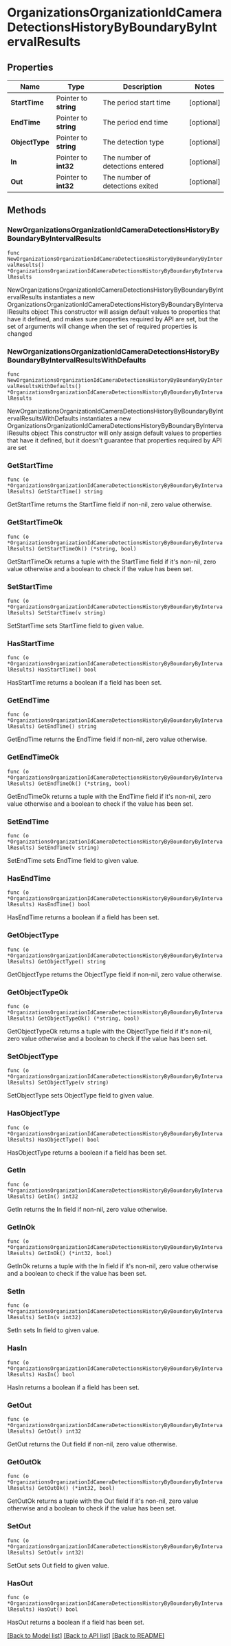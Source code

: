 # OrganizationsOrganizationIdCameraDetectionsHistoryByBoundaryByIntervalResults

## Properties

Name | Type | Description | Notes
------------ | ------------- | ------------- | -------------
**StartTime** | Pointer to **string** | The period start time | [optional] 
**EndTime** | Pointer to **string** | The period end time | [optional] 
**ObjectType** | Pointer to **string** | The detection type | [optional] 
**In** | Pointer to **int32** | The number of detections entered | [optional] 
**Out** | Pointer to **int32** | The number of detections exited | [optional] 

## Methods

### NewOrganizationsOrganizationIdCameraDetectionsHistoryByBoundaryByIntervalResults

`func NewOrganizationsOrganizationIdCameraDetectionsHistoryByBoundaryByIntervalResults() *OrganizationsOrganizationIdCameraDetectionsHistoryByBoundaryByIntervalResults`

NewOrganizationsOrganizationIdCameraDetectionsHistoryByBoundaryByIntervalResults instantiates a new OrganizationsOrganizationIdCameraDetectionsHistoryByBoundaryByIntervalResults object
This constructor will assign default values to properties that have it defined,
and makes sure properties required by API are set, but the set of arguments
will change when the set of required properties is changed

### NewOrganizationsOrganizationIdCameraDetectionsHistoryByBoundaryByIntervalResultsWithDefaults

`func NewOrganizationsOrganizationIdCameraDetectionsHistoryByBoundaryByIntervalResultsWithDefaults() *OrganizationsOrganizationIdCameraDetectionsHistoryByBoundaryByIntervalResults`

NewOrganizationsOrganizationIdCameraDetectionsHistoryByBoundaryByIntervalResultsWithDefaults instantiates a new OrganizationsOrganizationIdCameraDetectionsHistoryByBoundaryByIntervalResults object
This constructor will only assign default values to properties that have it defined,
but it doesn't guarantee that properties required by API are set

### GetStartTime

`func (o *OrganizationsOrganizationIdCameraDetectionsHistoryByBoundaryByIntervalResults) GetStartTime() string`

GetStartTime returns the StartTime field if non-nil, zero value otherwise.

### GetStartTimeOk

`func (o *OrganizationsOrganizationIdCameraDetectionsHistoryByBoundaryByIntervalResults) GetStartTimeOk() (*string, bool)`

GetStartTimeOk returns a tuple with the StartTime field if it's non-nil, zero value otherwise
and a boolean to check if the value has been set.

### SetStartTime

`func (o *OrganizationsOrganizationIdCameraDetectionsHistoryByBoundaryByIntervalResults) SetStartTime(v string)`

SetStartTime sets StartTime field to given value.

### HasStartTime

`func (o *OrganizationsOrganizationIdCameraDetectionsHistoryByBoundaryByIntervalResults) HasStartTime() bool`

HasStartTime returns a boolean if a field has been set.

### GetEndTime

`func (o *OrganizationsOrganizationIdCameraDetectionsHistoryByBoundaryByIntervalResults) GetEndTime() string`

GetEndTime returns the EndTime field if non-nil, zero value otherwise.

### GetEndTimeOk

`func (o *OrganizationsOrganizationIdCameraDetectionsHistoryByBoundaryByIntervalResults) GetEndTimeOk() (*string, bool)`

GetEndTimeOk returns a tuple with the EndTime field if it's non-nil, zero value otherwise
and a boolean to check if the value has been set.

### SetEndTime

`func (o *OrganizationsOrganizationIdCameraDetectionsHistoryByBoundaryByIntervalResults) SetEndTime(v string)`

SetEndTime sets EndTime field to given value.

### HasEndTime

`func (o *OrganizationsOrganizationIdCameraDetectionsHistoryByBoundaryByIntervalResults) HasEndTime() bool`

HasEndTime returns a boolean if a field has been set.

### GetObjectType

`func (o *OrganizationsOrganizationIdCameraDetectionsHistoryByBoundaryByIntervalResults) GetObjectType() string`

GetObjectType returns the ObjectType field if non-nil, zero value otherwise.

### GetObjectTypeOk

`func (o *OrganizationsOrganizationIdCameraDetectionsHistoryByBoundaryByIntervalResults) GetObjectTypeOk() (*string, bool)`

GetObjectTypeOk returns a tuple with the ObjectType field if it's non-nil, zero value otherwise
and a boolean to check if the value has been set.

### SetObjectType

`func (o *OrganizationsOrganizationIdCameraDetectionsHistoryByBoundaryByIntervalResults) SetObjectType(v string)`

SetObjectType sets ObjectType field to given value.

### HasObjectType

`func (o *OrganizationsOrganizationIdCameraDetectionsHistoryByBoundaryByIntervalResults) HasObjectType() bool`

HasObjectType returns a boolean if a field has been set.

### GetIn

`func (o *OrganizationsOrganizationIdCameraDetectionsHistoryByBoundaryByIntervalResults) GetIn() int32`

GetIn returns the In field if non-nil, zero value otherwise.

### GetInOk

`func (o *OrganizationsOrganizationIdCameraDetectionsHistoryByBoundaryByIntervalResults) GetInOk() (*int32, bool)`

GetInOk returns a tuple with the In field if it's non-nil, zero value otherwise
and a boolean to check if the value has been set.

### SetIn

`func (o *OrganizationsOrganizationIdCameraDetectionsHistoryByBoundaryByIntervalResults) SetIn(v int32)`

SetIn sets In field to given value.

### HasIn

`func (o *OrganizationsOrganizationIdCameraDetectionsHistoryByBoundaryByIntervalResults) HasIn() bool`

HasIn returns a boolean if a field has been set.

### GetOut

`func (o *OrganizationsOrganizationIdCameraDetectionsHistoryByBoundaryByIntervalResults) GetOut() int32`

GetOut returns the Out field if non-nil, zero value otherwise.

### GetOutOk

`func (o *OrganizationsOrganizationIdCameraDetectionsHistoryByBoundaryByIntervalResults) GetOutOk() (*int32, bool)`

GetOutOk returns a tuple with the Out field if it's non-nil, zero value otherwise
and a boolean to check if the value has been set.

### SetOut

`func (o *OrganizationsOrganizationIdCameraDetectionsHistoryByBoundaryByIntervalResults) SetOut(v int32)`

SetOut sets Out field to given value.

### HasOut

`func (o *OrganizationsOrganizationIdCameraDetectionsHistoryByBoundaryByIntervalResults) HasOut() bool`

HasOut returns a boolean if a field has been set.


[[Back to Model list]](../README.md#documentation-for-models) [[Back to API list]](../README.md#documentation-for-api-endpoints) [[Back to README]](../README.md)



